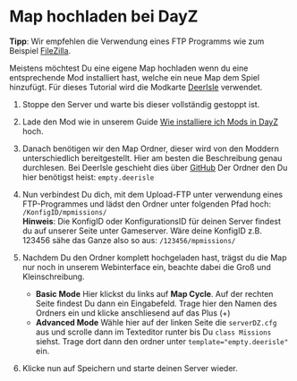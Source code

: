 # Map hochladen bei DayZ
**Tipp**: Wir empfehlen die Verwendung eines FTP Programms wie zum Beispiel [FileZilla](https://filezilla-project.org/download.php?show_all=1).

Meistens möchtest Du eine eigene Map hochladen wenn du eine entsprechende Mod installiert hast, welche ein neue Map dem Spiel hinzufügt. Für dieses Tutorial wird die Modkarte [DeerIsle](https://steamcommunity.com/sharedfiles/filedetails/?id=1602372402) verwendet.

1. Stoppe den Server und warte bis dieser vollständig gestoppt ist.

2. Lade den Mod wie in unserem Guide [Wie installiere ich Mods in DayZ](https://www.4netplayers.com/de/wiki/dayz/wie-installiere-ich-mods/) hoch.

3. Danach benötigen wir den Map Ordner, dieser wird von den Moddern unterschiedlich bereitgestellt. Hier am besten die Beschreibung genau durchlesen. Bei DeerIsle geschieht dies über [GitHub](https://github.com/johnmclane666/DayZ-Deerisle-Stable) Der Ordner den Du hier benötigst heist:
`empty.deerisle`

4. Nun verbindest Du dich, mit dem Upload-FTP unter verwendung eines FTP-Programmes und lädst den Ordner unter folgenden Pfad hoch: `/KonfigID/mpmissions/`\
**Hinweis**: Die KonfigID oder KonfigurationsID für deinen Server findest du auf unserer Seite unter Gameserver.
Wäre deine KonfigID z.B. 123456 sähe das Ganze also so aus: `/123456/mpmissions/`

5. Nachdem Du den Ordner komplett hochgeladen hast, trägst du die Map nur noch in unserem Webinterface ein, beachte dabei die Groß und Kleinschreibung.
    - **Basic Mode** Hier klickst du links auf **Map Cycle**. Auf der rechten Seite findest Du dann ein Eingabefeld. Trage hier den Namen des Ordners ein und klicke anschliesend auf das Plus (+)
    - **Advanced Mode** Wähle hier auf der linken Seite die `serverDZ.cfg` aus und scrolle dann im Texteditor runter bis Du `class Missions` siehst. Trage dort dann den ordner unter `template="empty.deerisle"` ein.

6. Klicke nun auf Speichern und starte deinen Server wieder.